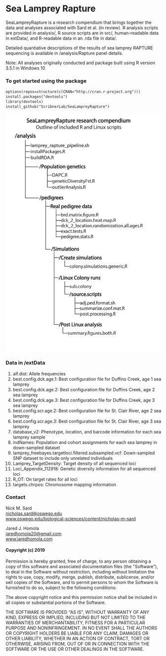 Sea Lamprey Rapture
===================

SeaLampreyRapture is a research compendium that brings together the data
and analyses associated with Sard et al. (in review). R analysis scripts
are provided in analysis/, R source scripts are in src/, human-readable
data in extData/, and R-readable data in an .rda file in data/.

Detailed quantiative descriptions of the results of sea lamprey RAPTURE
sequencing is available in /analysis/Rapture panel details.

Note: All analyses originally conducted and package built using R
version 3.5.1 in Windows 10

### To get started using the package

    options(repos=structure(c(CRAN="http://cran.r-project.org")))
    install.packages("devtools")
    library(devtools)
    install_github("ScribnerLab/SeaLampreyRapture")

![compendiumOutline](./extData/compendiumOutline.png)

### Data in /extData

1.  alf.dist: Allele frequencies
2.  best.config.dck.age.1: Best configuration file for Duffins Creek,
    age 1 sea lamprey
3.  best.config.dck.age.2: Best configuration file for Duffins Creek,
    age 2 sea lamprey
4.  best.config.dck.age.3: Best configuration file for Duffins Creek,
    age 3 sea lamprey
5.  best.config.scr.age.2: Best configuration file for St. Clair River,
    age 2 sea lamprey
6.  best.config.scr.age.3: Best configuration file for St. Clair River,
    age 3 sea lamprey
7.  database\_v2: Phenotype, location, and barcode information for each
    sea lamprey sample
8.  indNames: Population and cohort assignments for each sea lamprey in
    down-sampled dataset
9.  lamprey\_freebayes.targetloci.filtered.subsampled.vcf: Down-sampled
    SNP dataset to include only unrelated individuals
10. Lamprey\_TargetDensity: Target density of all sequenced loci
11. Loci\_Appendix\_112918: Genetic diversity information for all
    sequenced loci
12. R\_OT: On target rates for all loci
13. targets.chrpos: Chromosome mapping information

### Contact

Nick M. Sard  
<nicholas.sard@oswego.edu>  
www.oswego.edu/biological-sciences/content/nicholas-m-sard

Jared J. Homola  
<jaredhomola20@gmail.com>  
www.jaredhomola.com

#### Copyright (c) 2019

Permission is hereby granted, free of charge, to any person obtaining a
copy of this software and associated documentation files (the
"Software"), to deal in the Software without restriction, including
without limitation the rights to use, copy, modify, merge, publish,
distribute, sublicense, and/or sell copies of the Software, and to
permit persons to whom the Software is furnished to do so, subject to
the following conditions:

The above copyright notice and this permission notice shall be included
in all copies or substantial portions of the Software.

THE SOFTWARE IS PROVIDED "AS IS", WITHOUT WARRANTY OF ANY KIND, EXPRESS
OR IMPLIED, INCLUDING BUT NOT LIMITED TO THE WARRANTIES OF
MERCHANTABILITY, FITNESS FOR A PARTICULAR PURPOSE AND NONINFRINGEMENT.
IN NO EVENT SHALL THE AUTHORS OR COPYRIGHT HOLDERS BE LIABLE FOR ANY
CLAIM, DAMAGES OR OTHER LIABILITY, WHETHER IN AN ACTION OF CONTRACT,
TORT OR OTHERWISE, ARISING FROM, OUT OF OR IN CONNECTION WITH THE
SOFTWARE OR THE USE OR OTHER DEALINGS IN THE SOFTWARE.
